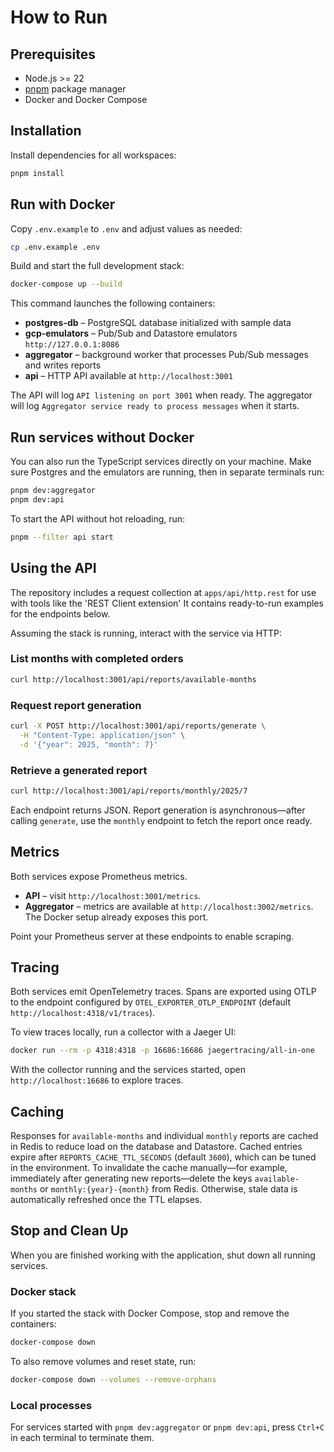# How to Run

## Prerequisites

- Node.js \>= 22
- [pnpm](https://pnpm.io/) package manager
- Docker and Docker Compose

## Installation

Install dependencies for all workspaces:

```bash
pnpm install
```

## Run with Docker

Copy `.env.example` to `.env` and adjust values as needed:

```bash
cp .env.example .env
```

Build and start the full development stack:

```bash
docker-compose up --build
```

This command launches the following containers:

- **postgres-db** – PostgreSQL database initialized with sample data
- **gcp-emulators** – Pub/Sub and Datastore emulators `http://127.0.0.1:8086`
- **aggregator** – background worker that processes Pub/Sub messages and writes reports
- **api** – HTTP API available at `http://localhost:3001`

The API will log `API listening on port 3001` when ready.
The aggregator will log `Aggregator service ready to process messages` when it starts.

## Run services without Docker

You can also run the TypeScript services directly on your machine. Make sure Postgres and the emulators are running, then in separate terminals run:

```bash
pnpm dev:aggregator
pnpm dev:api
```

To start the API without hot reloading, run:

```bash
pnpm --filter api start
```

## Using the API

The repository includes a request collection at `apps/api/http.rest` for use
with tools like the 'REST Client extension'
It contains ready-to-run examples for the endpoints below.

Assuming the stack is running, interact with the service via HTTP:

### List months with completed orders

```bash
curl http://localhost:3001/api/reports/available-months
```

### Request report generation

```bash
curl -X POST http://localhost:3001/api/reports/generate \
  -H "Content-Type: application/json" \
  -d '{"year": 2025, "month": 7}'
```

### Retrieve a generated report

```bash
curl http://localhost:3001/api/reports/monthly/2025/7
```

Each endpoint returns JSON. Report generation is asynchronous—after calling `generate`, use the `monthly` endpoint to fetch the report once ready.

## Metrics

Both services expose Prometheus metrics.

- **API** – visit `http://localhost:3001/metrics`.
- **Aggregator** – metrics are available at `http://localhost:3002/metrics`. The Docker setup already exposes this port.

Point your Prometheus server at these endpoints to enable scraping.

## Tracing

Both services emit OpenTelemetry traces. Spans are exported using OTLP to the endpoint configured by `OTEL_EXPORTER_OTLP_ENDPOINT` (default `http://localhost:4318/v1/traces`).

To view traces locally, run a collector with a Jaeger UI:

```bash
docker run --rm -p 4318:4318 -p 16686:16686 jaegertracing/all-in-one
```

With the collector running and the services started, open `http://localhost:16686` to explore traces.

## Caching

Responses for `available-months` and individual `monthly` reports are cached in Redis to reduce load on the database and Datastore. Cached entries expire after `REPORTS_CACHE_TTL_SECONDS` (default `3600`), which can be tuned in the environment. To invalidate the cache manually—for example, immediately after generating new reports—delete the keys `available-months` or `monthly:{year}-{month}` from Redis. Otherwise, stale data is automatically refreshed once the TTL elapses.

## Stop and Clean Up

When you are finished working with the application, shut down all running services.

### Docker stack

If you started the stack with Docker Compose, stop and remove the containers:

```bash
docker-compose down
```

To also remove volumes and reset state, run:

```bash
docker-compose down --volumes --remove-orphans
```

### Local processes

For services started with `pnpm dev:aggregator` or `pnpm dev:api`, press `Ctrl+C` in each terminal to terminate them.
